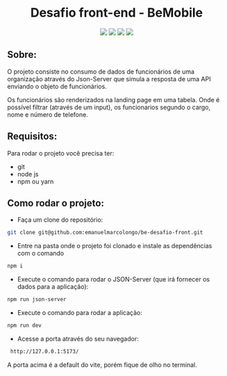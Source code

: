 <h1 align="center"> Desafio front-end - BeMobile</h1>
<p align="center">
  <img src="https://img.shields.io/badge/react-%2320232a.svg?style=for-the-badge&logo=react&logoColor=%2361DAFB" alt:"React"/>
  <img src="https://img.shields.io/badge/typescript-%23007ACC.svg?style=for-the-badge&logo=typescript&logoColor=white" alt:"TypeScript"/>
   <img src="https://img.shields.io/badge/styled--components-DB7093?style=for-the-badge&logo=styled-components&logoColor=white" alt:"StyledComponts"/>
   <img src="https://img.shields.io/badge/vite-%23646CFF.svg?style=for-the-badge&logo=vite&logoColor=white" alt:"Vite"/>
</p>


## Sobre:

O projeto consiste no consumo de dados de funcionários de uma organização através do Json-Server que simula a resposta de uma API enviando o objeto de funcionários.

Os funcionários são renderizados na landing page em uma tabela. Onde é possível filtrar (através de um input), os funcionarios segundo o cargo, nome e número de telefone.

## Requisitos:

Para rodar o projeto você precisa ter:
- git
- node js
- npm ou yarn
  
## Como rodar o projeto:

- Faça um clone do repositório:
```bash
git clone git@github.com:emanuelmarcolongo/be-desafio-front.git
```

- Entre na pasta onde o projeto foi clonado e instale as dependências com o comando

```bash
npm i
```

- Execute o comando para rodar o JSON-Server (que irá fornecer os dados para a aplicação):
```bash
npm run json-server
```

- Execute o comando para rodar a aplicação:
```bash
npm run dev
```

- Acesse a porta através do seu navegador:
```bash
 http://127.0.0.1:5173/
```
A porta acima é a default do vite, porém fique de olho no terminal.
 

